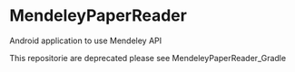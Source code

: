 MendeleyPaperReader
===================

Android application to use Mendeley API

This repositorie are deprecated please see MendeleyPaperReader_Gradle 
